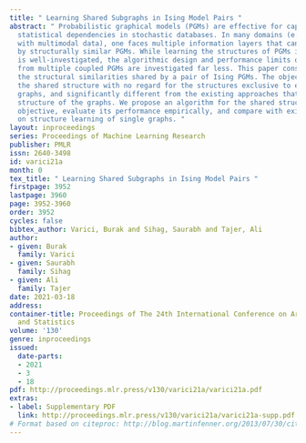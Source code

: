 ```yaml
---
title: " Learning Shared Subgraphs in Ising Model Pairs "
abstract: " Probabilistic graphical models (PGMs) are effective for capturing the
  statistical dependencies in stochastic databases. In many domains (e.g., working
  with multimodal data), one faces multiple information layers that can be modeled
  by structurally similar PGMs. While learning the structures of PGMs in isolation
  is well-investigated, the algorithmic design and performance limits of learning
  from multiple coupled PGMs are investigated far less. This paper considers learning
  the structural similarities shared by a pair of Ising PGMs. The objective is learning
  the shared structure with no regard for the structures exclusive to either of the
  graphs, and significantly different from the existing approaches that focus on entire
  structure of the graphs. We propose an algorithm for the shared structure learning
  objective, evaluate its performance empirically, and compare with existing approaches
  on structure learning of single graphs. "
layout: inproceedings
series: Proceedings of Machine Learning Research
publisher: PMLR
issn: 2640-3498
id: varici21a
month: 0
tex_title: " Learning Shared Subgraphs in Ising Model Pairs "
firstpage: 3952
lastpage: 3960
page: 3952-3960
order: 3952
cycles: false
bibtex_author: Varici, Burak and Sihag, Saurabh and Tajer, Ali
author:
- given: Burak
  family: Varici
- given: Saurabh
  family: Sihag
- given: Ali
  family: Tajer
date: 2021-03-18
address:
container-title: Proceedings of The 24th International Conference on Artificial Intelligence
  and Statistics
volume: '130'
genre: inproceedings
issued:
  date-parts:
  - 2021
  - 3
  - 18
pdf: http://proceedings.mlr.press/v130/varici21a/varici21a.pdf
extras:
- label: Supplementary PDF
  link: http://proceedings.mlr.press/v130/varici21a/varici21a-supp.pdf
# Format based on citeproc: http://blog.martinfenner.org/2013/07/30/citeproc-yaml-for-bibliographies/
---
```

